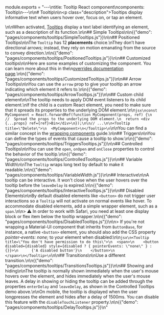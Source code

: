 module.exports = "---\ntitle: Tooltip React component\ncomponents: Tooltip\n---\n\n# Tooltip\n\n<p class=\"description\">Tooltips display informative text when users hover over, focus on, or tap an element.</p>\n\nWhen activated, [Tooltips](https://material.io/design/components/tooltips.html) display a text label identifying an element, such as a description of its function.\n\n## Simple Tooltips\n\n{{\"demo\": \"pages/components/tooltips/SimpleTooltips.js\"}}\n\n## Positioned Tooltips\n\nThe `Tooltip` has 12 **placements** choice.\nThey don’t have directional arrows; instead, they rely on motion emanating from the source to convey direction.\n\n{{\"demo\": \"pages/components/tooltips/PositionedTooltips.js\"}}\n\n## Customized tooltips\n\nHere are some examples of customizing the component. You can learn more about this in the\n[overrides documentation page](/customization/components/).\n\n{{\"demo\": \"pages/components/tooltips/CustomizedTooltips.js\"}}\n\n## Arrow Tooltips\n\nYou can use the `arrow` prop to give your tooltip an arrow indicating which element it refers to.\n\n{{\"demo\": \"pages/components/tooltips/ArrowTooltips.js\"}}\n\n## Custom child element\n\nThe tooltip needs to apply DOM event listeners to its child element.\nIf the child is a custom React element, you need to make sure that it spreads its properties to the underlying DOM element.\n\n```jsx\nconst MyComponent = React.forwardRef(function MyComponent(props, ref) {\n  //  Spread the props to the underlying DOM element.\n  return <div {...props} ref={ref}>Bin</div>\n});\n\n// ...\n\n<Tooltip title=\"Delete\">\n  <MyComponent>\n</Tooltip>\n```\n\nYou can find a similar concept in the [wrapping components](/guides/composition/#wrapping-components) guide.\n\n## Triggers\n\nYou can define the types of events that cause a tooltip to show.\n\n{{\"demo\": \"pages/components/tooltips/TriggersTooltips.js\"}}\n\n## Controlled Tooltips\n\nYou can use the `open`, `onOpen` and `onClose` properties to control the behavior of the tooltip.\n\n{{\"demo\": \"pages/components/tooltips/ControlledTooltips.js\"}}\n\n## Variable Width\n\nThe `Tooltip` wraps long text by default to make it readable.\n\n{{\"demo\": \"pages/components/tooltips/VariableWidth.js\"}}\n\n## Interactive\n\nA tooltip can be interactive. It won't close when the user hovers over the tooltip before the `leaveDelay` is expired.\n\n{{\"demo\": \"pages/components/tooltips/InteractiveTooltips.js\"}}\n\n## Disabled Elements\n\nBy default disabled elements like `<button>` do not trigger user interactions so a `Tooltip` will not activate on normal events like hover. To accommodate disabled elements, add a simple wrapper element, such as a `span`.\n\n> ⚠️ In order to work with Safari, you need at least one display block or flex item below the tooltip wrapper.\n\n{{\"demo\": \"pages/components/tooltips/DisabledTooltips.js\"}}\n\n> If you're not wrapping a Material-UI component that inherits from `ButtonBase`, for instance, a native `<button>` element, you should also add the CSS property *pointer-events: none;* to your element when disabled:\n\n```jsx\n<Tooltip title=\"You don't have permission to do this\">\n  <span>\n    <button disabled={disabled} style={disabled ? { pointerEvents: \"none\" } : {}}>\n      {'A disabled button'}\n    </button>\n  </span>\n</Tooltip>\n```\n\n## Transitions\n\nUse a different transition.\n\n{{\"demo\": \"pages/components/tooltips/TransitionsTooltips.js\"}}\n\n## Showing and hiding\n\nThe tooltip is normally shown immediately when the user's mouse hovers over the element, and hides immediately when the user's mouse leaves. A delay in showing or hiding the tooltip can be added through the properties `enterDelay` and `leaveDelay`, as shown in the Controlled Tooltips demo above.\n\nOn mobile, the tooltip is displayed when the user longpresses the element and hides after a delay of 1500ms. You can disable this feature with the `disableTouchListener` property.\n\n{{\"demo\": \"pages/components/tooltips/DelayTooltips.js\"}}\n"